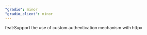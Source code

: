```yaml
---
"gradio": minor
"gradio_client": minor
---
```


feat:Support the use of custom authentication mechanism with httpx
